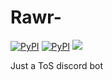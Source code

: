 # Rawr-
[![PyPI](https://img.shields.io/pypi/v/discord.py.svg)](https://pypi.python.org/pypi/discord.py/)
[![PyPI](https://img.shields.io/pypi/pyversions/discord.py.svg)](https://pypi.python.org/pypi/discord.py/)
[<img src="https://img.shields.io/badge/discord-py-blue.svg">](https://github.com/Rapptz/discord.py)


Just a ToS discord bot



